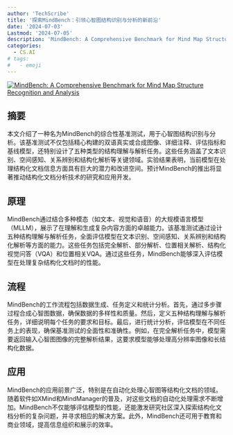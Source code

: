 ```yaml
---
author: 'TechScribe'
title: '探索MindBench：引领心智图结构识别与分析的新前沿'
date: '2024-07-03'
Lastmod: '2024-07-05'
description: 'MindBench: A Comprehensive Benchmark for Mind Map Structure Recognition and Analysis'
categories:
  - CS.AI
# tags:
#   - emoji
---
```


[![MindBench: A Comprehensive Benchmark for Mind Map Structure Recognition and Analysis](https://arxiv-research-1301205113.cos.ap-guangzhou.myqcloud.com/images/2407.02842v1.pdf_0.jpg)](https://arxiv.org/abs/2407.02842v1)

## 摘要

本文介绍了一种名为MindBench的综合性基准测试，用于心智图结构识别与分析。该基准测试不仅包括精心构建的双语真实或合成图像、详细注释、评估指标和基线模型，还特别设计了五种类型的结构理解与解析任务。这些任务涵盖了文本识别、空间感知、关系辨别和结构化解析等关键领域。实验结果表明，当前模型在处理结构化文档信息方面具有巨大的潜力和改进空间。预计MindBench的推出将显著推动结构化文档分析技术的研究和应用开发。<!--more-->

## 原理

MindBench通过结合多种模态（如文本、视觉和语音）的大规模语言模型（MLLM），展示了在理解和生成复杂内容方面的卓越能力。该基准测试通过设计五种结构理解与解析任务，全面评估模型在文本识别、空间感知、关系辨别和结构化解析等方面的能力。这些任务包括完全解析、部分解析、位置相关解析、结构化视觉问答（VQA）和位置相关VQA。通过这些任务，MindBench能够深入评估模型在处理复杂结构化文档时的性能。

## 流程

MindBench的工作流程包括数据生成、任务定义和统计分析。首先，通过多步骤过程合成心智图数据，确保数据的多样性和质量。然后，定义五种结构理解与解析任务，详细说明每个任务的要求和目标。最后，进行统计分析，评估模型在不同任务上的表现，确保基准测试的全面性和准确性。例如，在完全解析任务中，模型需要返回输入心智图图像的完整解析结果，这要求模型能够处理高分辨率图像和长结构化数据。

## 应用

MindBench的应用前景广泛，特别是在自动化处理心智图等结构化文档的领域。随着软件如XMind和MindManager的普及，对这些文档的自动化处理需求不断增加。MindBench不仅能够评估模型的性能，还能激发研究社区深入探索结构化文档分析的复杂问题，并寻求相应的解决方案。此外，MindBench还可用于教育和商业领域，提高信息组织和展示的效率。